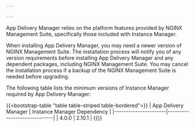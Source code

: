 ```yaml
---

---
```


App Delivery Manager relies on the platform features provided by NGINX Management Suite, specifically those included with Instance Manager. 

When installing App Delivery Manager, you may need a newer version of NGINX Management Suite. The installation process will notify you of any version requirements before installing App Delivery Manager and any dependent packages, including NGINX Management Suite. You may cancel the installation process if a backup of the NGINX Management Suite is needed before upgrading.

The following table lists the minimum versions of Instance Manager required by App Delivery Manager:

{{<bootstrap-table "table table-striped table-bordered">}}
| App Delivery Manager | Instance Manager Dependency |
|----------------------|-----------------------------|
| 4.0.0                | 2.10.1                      |
{{</bootstrap-table>}}


<!-- Do not remove. Keep this code at the bottom of the include -->
<!-- DOCS-000 -->

